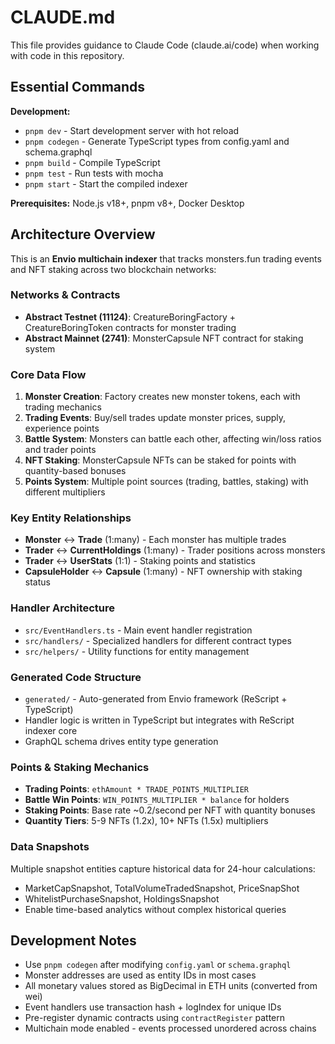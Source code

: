 # CLAUDE.md

This file provides guidance to Claude Code (claude.ai/code) when working with code in this repository.

## Essential Commands

**Development:**
- `pnpm dev` - Start development server with hot reload
- `pnpm codegen` - Generate TypeScript types from config.yaml and schema.graphql
- `pnpm build` - Compile TypeScript
- `pnpm test` - Run tests with mocha
- `pnpm start` - Start the compiled indexer

**Prerequisites:** Node.js v18+, pnpm v8+, Docker Desktop

## Architecture Overview

This is an **Envio multichain indexer** that tracks monsters.fun trading events and NFT staking across two blockchain networks:

### Networks & Contracts
- **Abstract Testnet (11124)**: CreatureBoringFactory + CreatureBoringToken contracts for monster trading
- **Abstract Mainnet (2741)**: MonsterCapsule NFT contract for staking system

### Core Data Flow
1. **Monster Creation**: Factory creates new monster tokens, each with trading mechanics
2. **Trading Events**: Buy/sell trades update monster prices, supply, experience points
3. **Battle System**: Monsters can battle each other, affecting win/loss ratios and trader points
4. **NFT Staking**: MonsterCapsule NFTs can be staked for points with quantity-based bonuses
5. **Points System**: Multiple point sources (trading, battles, staking) with different multipliers

### Key Entity Relationships
- **Monster** ↔ **Trade** (1:many) - Each monster has multiple trades
- **Trader** ↔ **CurrentHoldings** (1:many) - Trader positions across monsters
- **Trader** ↔ **UserStats** (1:1) - Staking points and statistics
- **CapsuleHolder** ↔ **Capsule** (1:many) - NFT ownership with staking status

### Handler Architecture
- `src/EventHandlers.ts` - Main event handler registration
- `src/handlers/` - Specialized handlers for different contract types
- `src/helpers/` - Utility functions for entity management

### Generated Code Structure
- `generated/` - Auto-generated from Envio framework (ReScript + TypeScript)
- Handler logic is written in TypeScript but integrates with ReScript indexer core
- GraphQL schema drives entity type generation

### Points & Staking Mechanics
- **Trading Points**: `ethAmount * TRADE_POINTS_MULTIPLIER`
- **Battle Win Points**: `WIN_POINTS_MULTIPLIER * balance` for holders
- **Staking Points**: Base rate ~0.2/second per NFT with quantity bonuses
- **Quantity Tiers**: 5-9 NFTs (1.2x), 10+ NFTs (1.5x) multipliers

### Data Snapshots
Multiple snapshot entities capture historical data for 24-hour calculations:
- MarketCapSnapshot, TotalVolumeTradedSnapshot, PriceSnapShot
- WhitelistPurchaseSnapshot, HoldingsSnapshot
- Enable time-based analytics without complex historical queries

## Development Notes

- Use `pnpm codegen` after modifying `config.yaml` or `schema.graphql`
- Monster addresses are used as entity IDs in most cases
- All monetary values stored as BigDecimal in ETH units (converted from wei)
- Event handlers use transaction hash + logIndex for unique IDs
- Pre-register dynamic contracts using `contractRegister` pattern
- Multichain mode enabled - events processed unordered across chains